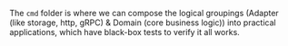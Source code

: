 The `cmd` folder is where we can compose the logical groupings (Adapter (like storage, http, gRPC) & 
Domain (core business logic)) into practical applications, which have black-box tests to verify it all works.
